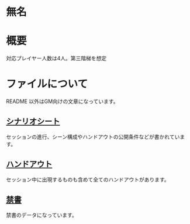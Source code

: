 # 無名

# 概要

対応プレイヤー人数は4人。第三階梯を想定

# ファイルについて

README 以外はGM向けの文章になっています。

## [シナリオシート](シナリオシート.md)

セッションの進行、シーン構成やハンドアウトの公開条件などが書かれています。

## [ハンドアウト](ハンドアウト.md)

セッション中に出現するものも含めて全てのハンドアウトがあります。

## [禁書](禁書.md)

禁書のデータになっています。

